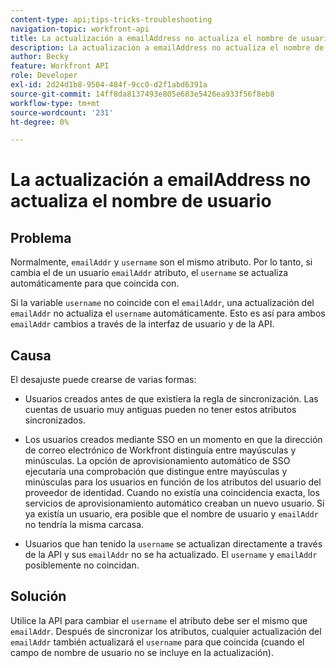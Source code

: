 ```yaml
---
content-type: api;tips-tricks-troubleshooting
navigation-topic: workfront-api
title: La actualización a emailAddress no actualiza el nombre de usuario
description: La actualización a emailAddress no actualiza el nombre de usuario
author: Becky
feature: Workfront API
role: Developer
exl-id: 2d24d1b8-9504-484f-9cc0-d2f1abd6391a
source-git-commit: 14ff8da8137493e805e683e5426ea933f56f8eb8
workflow-type: tm+mt
source-wordcount: '231'
ht-degree: 0%

---
```



# La actualización a emailAddress no actualiza el nombre de usuario

## Problema

Normalmente, `emailAddr` y `username` son el mismo atributo. Por lo tanto, si cambia el de un usuario `emailAddr` atributo, el `username` se actualiza automáticamente para que coincida con.

Si la variable `username` no coincide con el `emailAddr`, una actualización del `emailAddr` no actualiza el `username` automáticamente. Esto es así para ambos `emailAddr` cambios a través de la interfaz de usuario y de la API.

## Causa

El desajuste puede crearse de varias formas:

* Usuarios creados antes de que existiera la regla de sincronización. Las cuentas de usuario muy antiguas pueden no tener estos atributos sincronizados.

* Los usuarios creados mediante SSO en un momento en que la dirección de correo electrónico de Workfront distinguía entre mayúsculas y minúsculas. La opción de aprovisionamiento automático de SSO ejecutaría una comprobación que distingue entre mayúsculas y minúsculas para los usuarios en función de los atributos del usuario del proveedor de identidad. Cuando no existía una coincidencia exacta, los servicios de aprovisionamiento automático creaban un nuevo usuario. Si ya existía un usuario, era posible que el nombre de usuario y `emailAddr` no tendría la misma carcasa.

* Usuarios que han tenido la `username` se actualizan directamente a través de la API y sus `emailAddr` no se ha actualizado. El `username` y `emailAddr` posiblemente no coincidan.

## Solución

Utilice la API para cambiar el `username` el atributo debe ser el mismo que `emailAddr`. Después de sincronizar los atributos, cualquier actualización del `emailAddr` también actualizará el `username` para que coincida (cuando el campo de nombre de usuario no se incluye en la actualización).
